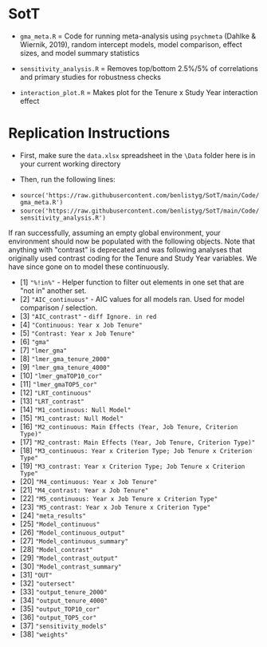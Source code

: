 # SotT

+ `gma_meta.R` = Code for running meta-analysis using ```psychmeta``` (Dahlke & Wiernik, 2019), random intercept models, model comparison, effect sizes, and model summary statistics

+ `sensitivity_analysis.R` = Removes top/bottom 2.5%/5% of correlations and primary studies for robustness checks

+ `interaction_plot.R` = Makes plot for the Tenure x Study Year interaction effect

# Replication Instructions

+ First, make sure the `data.xlsx` spreadsheet in the `\Data` folder here is in your current working directory

+ Then, run the following lines:
- ```source('https://raw.githubusercontent.com/benlistyg/SotT/main/Code/gma_meta.R')```
- ```source('https://raw.githubusercontent.com/benlistyg/SotT/main/Code/sensitivity_analysis.R')```

If ran successfully, assuming an empty global environment, your environment should now be populated with the following objects. Note that anything with "contrast" is deprecated and was following analyses that originally used contrast coding for the Tenure and Study Year variables. We have since gone on to model these continuously.

* [1] `"%!in%"` - Helper function to filter out elements in one set that are "not in" another set.
* [2]  `"AIC_continuous"` - AIC values for all models ran. Used for model comparison / selection. 
* [3]  `"AIC_contrast"` - ```diff Ignore. in red```
* [4]  `"Continuous: Year x Job Tenure"                                   `
* [5]  `"Contrast: Year x Job Tenure"                                     `
* [6]  `"gma"                                                             `
* [7]  `"lmer_gma"                                                        `
* [8]  `"lmer_gma_tenure_2000"                                            `
* [9]  `"lmer_gma_tenure_4000"                                            `
* [10] `"lmer_gmaTOP10_cor"                                               `
* [11] `"lmer_gmaTOP5_cor"                                                `
* [12] `"LRT_continuous"                                                  `
* [13] `"LRT_contrast"                                                    `
* [14] `"M1_continuous: Null Model"                                       `
* [15] `"M1_contrast: Null Model"                                         `
* [16] `"M2_continuous: Main Effects (Year, Job Tenure, Criterion Type)"  `
* [17] `"M2_contrast: Main Effects (Year, Job Tenure, Criterion Type)"    `
* [18] `"M3_continuous: Year x Criterion Type; Job Tenure x Criterion Type"`
* [19] `"M3_contrast: Year x Criterion Type; Job Tenure x Criterion Type" `
* [20] `"M4_continuous: Year x Job Tenure"                                `
* [21] `"M4_contrast: Year x Job Tenure"                                  `
* [22] `"M5_continuous: Year x Job Tenure x Criterion Type"               `
* [23] `"M5_contrast: Year x Job Tenure x Criterion Type"                 `
* [24] `"meta_results"                                                    `
* [25] `"Model_continuous"                                                `
* [26] `"Model_continuous_output"                                         `
* [27] `"Model_continuous_summary"                                        `
* [28] `"Model_contrast"                                                  `
* [29] `"Model_contrast_output"                                           `
* [30] `"Model_contrast_summary"                                          `
* [31] `"OUT"                                                             `
* [32] `"outersect"                                                       `
* [33] `"output_tenure_2000"                                              `
* [34] `"output_tenure_4000"                                              `
* [35] `"output_TOP10_cor"                                                `
* [36] `"output_TOP5_cor"                                                 `
* [37] `"sensitivity_models"                                              `
* [38] `"weights"` 
